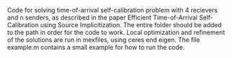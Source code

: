 C o d e   f o r   s o l v i n g   t i m e - o f - a r r i v a l   s e l f - c a l i b r a t i o n   p r o b l e m   w i t h   4   r e c i e v e r s   a n d   n   s e n d e r s ,   a s   d e s c r i b e d   i n   t h e   p a p e r   E f f i c i e n t   T i m e - o f - A r r i v a l   S e l f - C a l i b r a t i o n   u s i n g  
 S o u r c e   I m p l i c i t i z a t i o n .  
  
 T h e   e n t i r e   f o l d e r   s h o u l d   b e   a d d e d   t o   t h e   p a t h   i n   o r d e r   f o r   t h e   c o d e   t o   w o r k .   L o c a l   o p t i m i z a t i o n   a n d   r e f i n e m e n t   o f   t h e   s o l u t i o n s   a r e   r u n   i n   m e x f i l e s ,   u s i n g   c e r e s   e n d   e i g e n .  
  
 T h e   f i l e   e x a m p l e . m   c o n t a i n s   a   s m a l l   e x a m p l e   f o r   h o w   t o   r u n   t h e   c o d e .  
  
 